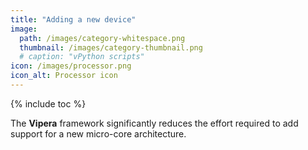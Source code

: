 ```yaml
---
title: "Adding a new device"
image: 
  path: /images/category-whitespace.png
  thumbnail: /images/category-thumbnail.png
  # caption: "vPython scripts"
icon: /images/processor.png
icon_alt: Processor icon
---
```

{% include toc %}

The **Vipera** framework significantly reduces the effort required to add support for a new micro-core architecture. 
